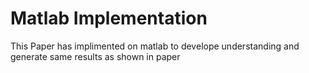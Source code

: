# Matlab Implementation
This Paper has implimented on matlab to develope understanding and generate same results as shown in paper 